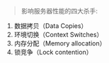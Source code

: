 > 影响服务器性能的四大杀手:
1. 数据拷贝（Data Copies）
2. 环境切换（Context Switches）
3. 内存分配（Memory allocation）
4. 锁竞争（Lock contention）